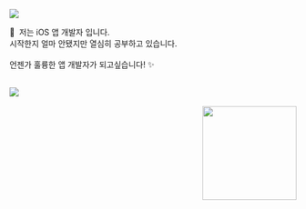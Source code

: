 <p>
  <a href="mailto:k44555212@gmail.com" target="_blank"><img src="https://img.shields.io/badge/k44555212@gmail.com-EA4335?style=flat-square&logo=Gmail&logoColor=white"/></a>
</p>

<p>
  👋&nbsp; 저는 iOS 앱 개발자 입니다.<br/>
  시작한지 얼마 안됐지만 열심히 공부하고 있습니다.<br/><br/>
  언젠가 훌륭한 앱 개발자가 되고싶습니다! ✨ <br/><br/>
</p>
<img src="https://img.shields.io/badge/Swift-orange?style=flat-square&logo=Swift&logoColor=white"/></a>&nbsp 
<p>
<img align='right' src="https://github-readme-stats.vercel.app/api?username=rudeh567" height="165">
</p>


